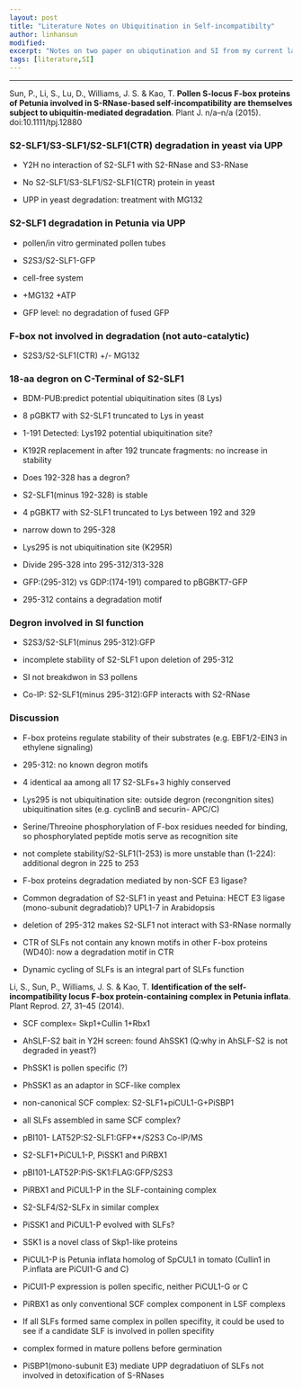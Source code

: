 ```yaml
---
layout: post
title: "Literature Notes on Ubiquitination in Self-incompatibilty"
author: linhansun
modified:
excerpt: "Notes on two paper on ubiqutination and SI from my current lab"
tags: [literature,SI]
---
```


----------
Sun, P., Li, S., Lu, D., Williams, J. S. & Kao, T. **Pollen S-locus F-box proteins of Petunia involved in S-RNase-based self-incompatibility are themselves subject to ubiquitin-mediated degradation**. Plant J. n/a–n/a (2015). doi:10.1111/tpj.12880

### S2-SLF1/S3-SLF1/S2-SLF1(CTR) degradation in yeast via UPP

- Y2H no interaction of S2-SLF1 with S2-RNase and S3-RNase

- No S2-SLF1/S3-SLF1/S2-SLF1(CTR) protein in yeast

- UPP in yeast degradation: treatment with MG132


### S2-SLF1 degradation in Petunia via UPP

- pollen/in vitro germinated pollen tubes

- S2S3/S2-SLF1-GFP

- cell-free system

- +MG132 +ATP

- GFP level: no degradation of fused GFP



### F-box not involved in degradation (not auto-catalytic)

- S2S3/S2-SLF1(CTR) +/- MG132

### 18-aa degron on C-Terminal of S2-SLF1

- BDM-PUB:predict potential ubiquitination sites (8 Lys)

- 8 pGBKT7 with S2-SLF1 truncated to Lys in yeast 

- 1-191 Detected: Lys192 potential ubiquitination site?

- K192R replacement in after 192 truncate fragments: no increase in stability

- Does 192-328 has a degron?

- S2-SLF1(minus 192-328) is stable

- 4 pGBKT7 with S2-SLF1 truncated to Lys between 192 and 329

- narrow down to 295-328

- Lys295 is not ubiquitination site (K295R)

- Divide 295-328 into 295-312/313-328

- GFP:(295-312) vs GDP:(174-191) compared to pBGBKT7-GFP

- 295-312 contains a degradation motif



### Degron involved in SI function

- S2S3/S2-SLF1(minus 295-312):GFP

- incomplete stability of S2-SLF1 upon deletion of 295-312

- SI not breakdwon in S3 pollens

- Co-IP: S2-SLF1(minus 295-312):GFP interacts with S2-RNase

### Discussion

- F-box proteins regulate stability of their substrates (e.g. EBF1/2-EIN3 in ethylene signaling)

- 295-312: no known degron motifs

- 4 identical aa among all 17 S2-SLFs+3 highly conserved  

- Lys295 is not ubiquitination site: outside degron (recongnition sites) ubiquitination sites (e.g. cyclinB and securin- APC/C)

- Serine/Threoine phosphorylation of F-box residues needed for binding, so phosphorylated peptide motis serve as recognition site

- not complete stability/S2-SLF1(1-253) is more unstable than (1-224): additional degron in 225 to 253

- F-box proteins degradation mediated by non-SCF E3 ligase?

- Common degradation of S2-SLF1 in yeast and Petuina: HECT E3 ligase (mono-subunit degradatiob)? UPL1-7 in Arabidopsis

- deletion of 295-312 makes S2-SLF1 not interact with S3-RNase normally

- CTR of SLFs not contain any known motifs in other F-box proteins (WD40): now a degradation motif in CTR

- Dynamic cycling of SLFs is an integral part of SLFs function


Li, S., Sun, P., Williams, J. S. & Kao, T. **Identification of the self-incompatibility locus F-box protein-containing complex in Petunia inflata**. Plant Reprod. 27, 31–45 (2014).

- SCF complex= Skp1+Cullin 1+Rbx1

- AhSLF-S2 bait in Y2H screen: found AhSSK1 (Q:why in AhSLF-S2 is not degraded in yeast?)

- PhSSK1 is pollen specific (?) 

- PhSSK1 as an adaptor in SCF-like complex 

- non-canonical SCF complex: S2-SLF1+piCUL1-G+PiSBP1

- all SLFs assembled in same SCF complex?

-  pBI101- LAT52P:S2-SLF1:GFP**/S2S3 Co-IP/MS

- S2-SLF1+PiCUL1-P, PiSSK1 and PiRBX1

- pBI101-LAT52P:PiS-SK1:FLAG:GFP/S2S3

- PiRBX1 and PiCUL1-P in the SLF-containing complex

- S2-SLF4/S2-SLFx in similar complex

- PiSSK1 and PiCUL1-P evolved with SLFs?

- SSK1 is a novel class of Skp1-like proteins

- PiCUL1-P is Petunia inflata homolog of SpCUL1 in tomato (Cullin1 in P.inflata are PiCUl1-G and C)

- PiCUl1-P expression is pollen specific, neither PiCUL1-G or C

- PiRBX1 as only conventional SCF complex component in LSF complexs

- If all SLFs formed same complex in pollen specifity, it could be used to see if a candidate SLF is involved in pollen specifity

- complex formed in mature pollens before germination

- PiSBP1(mono-subunit E3) mediate UPP degradatiuon of SLFs not involved in detoxification of S-RNases
